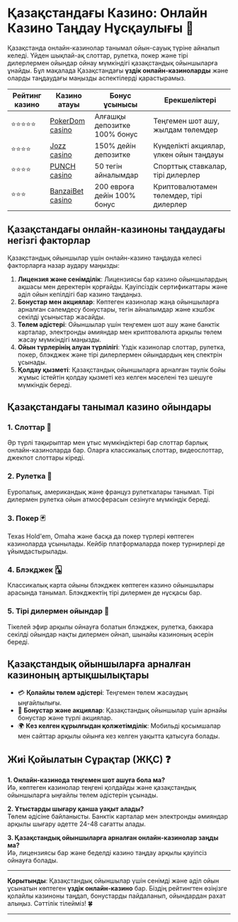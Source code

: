 # Қазақстандағы Казино: Онлайн Казино Таңдау Нұсқаулығы 🎰

Қазақстанда онлайн-казинолар танымал ойын-сауық түріне айналып келеді. Үйден шықпай-ақ слоттар, рулетка, покер және тірі дилерлермен ойындар ойнау мүмкіндігі қазақстандық ойыншыларға ұнайды. Бұл мақалада Қазақстандағы **үздік онлайн-казиноларды** және оларды таңдаудағы маңызды аспектілерді қарастырамыз.

| Рейтинг казино      | Казино атауы | Бонус ұсынысы | Ерекшеліктері |
|---------------------|--------------|---------------|---------------|
| ⭐⭐⭐⭐⭐              | [PokerDom casino](https://brandplay.link/Bxg7SC7H) | Алғашқы депозитке 100% бонус | Теңгемен шот ашу, жылдам төлемдер |
| ⭐⭐⭐⭐               | [Jozz casino](https://tk435zi5i9.com/alt/jozz/registration?e8250665e216213938eeaefaf3e61c0a) | 150% дейін депозитке | Күнделікті акциялар, үлкен ойын таңдауы |
| ⭐⭐⭐⭐               | [PUNCH casino](https://betpunch1.com/d638d6d39) | 50 тегін айналымдар | Спорттық ставкалар, тірі дилерлер |
| ⭐⭐⭐               | [BanzaiBet casino](https://bnzstr009.com/e9rVJ) | 200 евроға дейін 100% бонус | Криптовалютамен төлемдер, тірі дилерлер |

## Қазақстандағы онлайн-казиноны таңдаудағы негізгі факторлар

Қазақстандық ойыншылар үшін онлайн-казино таңдауда келесі факторларға назар аудару маңызды:

1. **Лицензия және сенімділік**: Лицензиясы бар казино ойыншылардың ақшасы мен деректерін қорғайды. Қауіпсіздік сертификаттары және әділ ойын кепілдігі бар казино таңдаңыз.
2. **Бонустар мен акциялар**: Көптеген казинолар жаңа ойыншыларға арналған сәлемдесу бонустары, тегін айналымдар және кэшбэк секілді ұсыныстар жасайды.
3. **Төлем әдістері**: Ойыншылар үшін теңгемен шот ашу және банктік карталар, электронды әмияндар мен криптовалюта арқылы төлем жасау мүмкіндігі маңызды.
4. **Ойын түрлерінің алуан түрлілігі**: Үздік казинолар слоттар, рулетка, покер, блэкджек және тірі дилерлермен ойындардың кең спектрін ұсынады.
5. **Қолдау қызметі**: Қазақстандық ойыншыларға арналған тәулік бойы жұмыс істейтін қолдау қызметі кез келген мәселені тез шешуге мүмкіндік береді.

## Қазақстандағы танымал казино ойындары

### 1. Слоттар 🎰
Әр түрлі тақырыптар мен ұтыс мүмкіндіктері бар слоттар барлық онлайн-казиноларда бар. Оларға классикалық слоттар, видеослоттар, джекпот слоттары кіреді.

### 2. Рулетка 🎡
Еуропалық, американдық және француз рулеткалары танымал. Тірі дилермен рулетка ойын атмосферасын сезінуге мүмкіндік береді.

### 3. Покер 🃏
Texas Hold'em, Omaha және басқа да покер түрлері көптеген казиноларда ұсынылады. Кейбір платформаларда покер турнирлері де ұйымдастырылады.

### 4. Блэкджек 🂡
Классикалық карта ойыны блэкджек көптеген казино ойыншылары арасында танымал. Блэкджектің тірі дилермен де нұсқасы бар.

### 5. Тірі дилермен ойындар 🎥
Тікелей эфир арқылы ойнауға болатын блэкджек, рулетка, баккара секілді ойындар нақты дилермен ойнап, шынайы казиноның әсерін береді.

## Қазақстандық ойыншыларға арналған казиноның артықшылықтары

- 💳 **Қолайлы төлем әдістері**: Теңгемен төлем жасаудың ыңғайлылығы.
- 🎁 **Бонустар және акциялар**: Қазақстандық ойыншылар үшін арнайы бонустар және түрлі акциялар.
- 🌍 **Кез келген құрылғыдан қолжетімділік**: Мобильді қосымшалар мен сайттар арқылы ойынға кез келген уақытта қатысуға болады.

## Жиі Қойылатын Сұрақтар (ЖҚС) ❓

**1. Онлайн-казинода теңгемен шот ашуға бола ма?**  
Иә, көптеген казинолар теңгені қолдайды және қазақстандық ойыншыларға ыңғайлы төлем әдістерін ұсынады.

**2. Ұтыстарды шығару қанша уақыт алады?**  
Төлем әдісіне байланысты. Банктік карталар мен электронды әмияндар арқылы шығару әдетте 24-48 сағатты алады.

**3. Қазақстандық ойыншыларға арналған онлайн-казинолар заңды ма?**  
Иә, лицензиясы бар және беделді казино таңдау арқылы қауіпсіз ойнауға болады.

---

**Қорытынды**: Қазақстандық ойыншылар үшін сенімді және әділ ойын ұсынатын көптеген **үздік онлайн-казино** бар. Біздің рейтингтен өзіңізге қолайлы казиноны таңдап, бонустарды пайдаланып, ойындардан рахат алыңыз. Сәттілік тілейміз! 🍀

---
